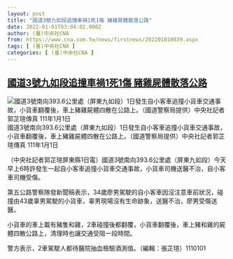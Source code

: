 ```yaml
---
layout: post
title: "國道3號九如段追撞車禍1死1傷 豬雞屍體散落公路"
date: 2022-01-01T03:04:02.000Z
author: (臺)中央社CNA
from: https://www.cna.com.tw/news/firstnews/202201010039.aspx
tags: [ (臺)中央社CNA ]
categories: [ (臺)中央社CNA ]
---
```

<!--1641006242000-->
[國道3號九如段追撞車禍1死1傷 豬雞屍體散落公路](https://www.cna.com.tw/news/firstnews/202201010039.aspx)
------

<div>
<div><div><div style="--aspect-ratio:1162/768;"><picture><source media="(max-width: 414px)" data-srcset="https://imgcdn.cna.com.tw/www/WebPhotos/800/20220101/1162x768_20220101000093.jpg"><source media="(min-width: 413px)" data-srcset="https://imgcdn.cna.com.tw/www/WebPhotos/1024/20220101/1162x768_20220101000093.jpg"><img data-src="https://imgcdn.cna.com.tw/www/WebPhotos/800/20220101/1162x768_20220101000093.jpg" alt="國道3號南向393.6公里處（屏東九如段）1日發生自小客車追撞小貨車交通事故，小貨車翻覆後，車上豬雞屍體四散在公路上。（國道警察局提供）中央社記者郭芷瑄傳真  111年1月1日" data-srcset="https://imgcdn.cna.com.tw/www/WebPhotos/800/20220101/1162x768_20220101000093.jpg 414w, https://imgcdn.cna.com.tw/www/WebPhotos/1024/20220101/1162x768_20220101000093.jpg 1024w"></picture></div><div>國道3號南向393.6公里處（屏東九如段）1日發生自小客車追撞小貨車交通事故，小貨車翻覆後，車上豬雞屍體四散在公路上。（國道警察局提供）中央社記者郭芷瑄傳真  111年1月1日</div></div></div><div></div><div><p>（中央社記者郭芷瑄屏東縣1日電）國道3號南向393.6公里處（屏東九如段）今天早上6時許發生一起自小客車追撞小貨車交通事故，小貨車司機送醫不治，自小客車司機受傷。</p><p>第五公路警察隊發新聞稿表示，34歲廖男駕駛的自小客車因沒注意車前狀況，碰撞由43歲辜男駕駛的小貨車，辜男現場沒有生命跡象，送醫不治，廖男受傷送醫。</p><p>小貨車的車上載有豬隻和雞，2車碰撞後都翻覆，小貨車翻覆後，車上豬和雞的屍體四散公路上，清理時也讓交通受阻一段時間。</p><p>警方表示，2車駕駛人都待醫院抽血檢驗酒測值。（編輯：張芷瑄）1110101</p></div>
</div>
